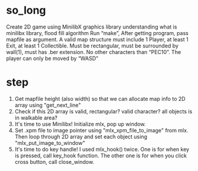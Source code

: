 # so_long
Create 2D game using MinilibX graphics library understanding what is minilibx library, flood fill algorithm
Run “make”, After getting program, pass mapfile as argument.
A valid map structure must include 1 Player, at least 1 Exit, at least 1 Collectible.
Must be rectangular, must be surrounded by wall(1), must has .ber extension.
No other characters than “PEC10”. The player can only be moved by “WASD”

# step
1. Get mapfile height (also width) so that we can allocate map info to 2D array using "get_next_line"
2. Check if this 2D array is valid, rectangular? valid character? all objects is in walkable area?
3. It's time to use Minilibx! Initialize mlx, pop up window.
4. Set .xpm file to image pointer using "mlx_xpm_file_to_image" from mlx. Then loop through 2D array and set each object using "mlx_put_image_to_window"
5. It's time to do key handle! I used mlx_hook() twice. One is for when key is pressed, call key_hook function. The other one is for when you click cross button, call close_window.
